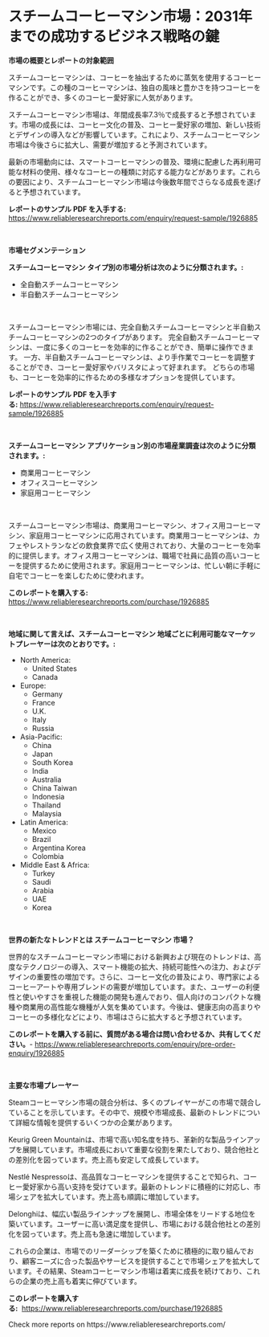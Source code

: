 <p><h1>スチームコーヒーマシン市場：2031年までの成功するビジネス戦略の鍵　</h1></p><p><strong>市場の概要とレポートの対象範囲</strong></p>
<p><p>スチームコーヒーマシンは、コーヒーを抽出するために蒸気を使用するコーヒーマシンです。この種のコーヒーマシンは、独自の風味と豊かさを持つコーヒーを作ることができ、多くのコーヒー愛好家に人気があります。</p><p>スチームコーヒーマシン市場は、年間成長率7.3％で成長すると予想されています。市場の成長には、コーヒー文化の普及、コーヒー愛好家の増加、新しい技術とデザインの導入などが影響しています。これにより、スチームコーヒーマシン市場は今後さらに拡大し、需要が増加すると予測されています。</p><p>最新の市場動向には、スマートコーヒーマシンの普及、環境に配慮した再利用可能な材料の使用、様々なコーヒーの種類に対応する能力などがあります。これらの要因により、スチームコーヒーマシン市場は今後数年間でさらなる成長を遂げると予想されています。</p></p>
<p><strong>レポートのサンプル PDF を入手する:</strong> <a href="https://www.reliableresearchreports.com/enquiry/request-sample/1926885">https://www.reliableresearchreports.com/enquiry/request-sample/1926885</a></p>
<p>&nbsp;</p>
<p><strong>市場セグメンテーション</strong></p>
<p><strong>スチームコーヒーマシン タイプ別の市場分析は次のように分類されます。:</strong></p>
<p><ul><li>全自動スチームコーヒーマシン</li><li>半自動スチームコーヒーマシン</li></ul></p>
<p>&nbsp;</p>
<p><p>スチームコーヒーマシン市場には、完全自動スチームコーヒーマシンと半自動スチームコーヒーマシンの2つのタイプがあります。 完全自動スチームコーヒーマシンは、一度に多くのコーヒーを効率的に作ることができ、簡単に操作できます。 一方、半自動スチームコーヒーマシンは、より手作業でコーヒーを調整することができ、コーヒー愛好家やバリスタによって好まれます。 どちらの市場も、コーヒーを効率的に作るための多様なオプションを提供しています。</p></p>
<p><strong>レポートのサンプル PDF を入手する:</strong>&nbsp;<a href="https://www.reliableresearchreports.com/enquiry/request-sample/1926885">https://www.reliableresearchreports.com/enquiry/request-sample/1926885</a></p>
<p>&nbsp;</p>
<p><strong> スチームコーヒーマシン アプリケーション別の市場産業調査は次のように分類されます。:</strong></p>
<p><ul><li>商業用コーヒーマシン</li><li>オフィスコーヒーマシン</li><li>家庭用コーヒーマシン</li></ul></p>
<p>&nbsp;</p>
<p><p>スチームコーヒーマシン市場は、商業用コーヒーマシン、オフィス用コーヒーマシン、家庭用コーヒーマシンに応用されています。商業用コーヒーマシンは、カフェやレストランなどの飲食業界で広く使用されており、大量のコーヒーを効率的に提供します。オフィス用コーヒーマシンは、職場で社員に品質の高いコーヒーを提供するために使用されます。家庭用コーヒーマシンは、忙しい朝に手軽に自宅でコーヒーを楽しむために使われます。</p></p>
<p><strong>このレポートを購入する:</strong>&nbsp; <a href="https://www.reliableresearchreports.com/purchase/1926885">https://www.reliableresearchreports.com/purchase/1926885</a></p>
<p>&nbsp;</p>
<p><strong>地域に関して言えば、スチームコーヒーマシン 地域ごとに利用可能なマーケットプレーヤーは次のとおりです。:</strong></p>
<p><ul>
    <li>
        North America:
        <ul>
            <li>United States</li>
            <li>Canada</li>
        </ul>
    </li>
    <li>
        Europe:
        <ul>
            <li>Germany</li>
            <li>France</li>
            <li>U.K.</li>
            <li>Italy</li>
            <li>Russia</li>
        </ul>
    </li>
    <li>
        Asia-Pacific:
        <ul>
            <li>China</li>
            <li>Japan</li>
            <li>South Korea</li>
            <li>India</li>
            <li>Australia</li>
            <li>China Taiwan</li>
            <li>Indonesia</li>
            <li>Thailand</li>
            <li>Malaysia</li>
        </ul>
    </li>
    <li>
        Latin America:
        <ul>
            <li>Mexico</li>
            <li>Brazil</li>
            <li>Argentina Korea</li>
            <li>Colombia</li>
        </ul>
    </li>
    <li>
        Middle East & Africa:
        <ul>
            <li>Turkey</li>
            <li>Saudi</li>
            <li>Arabia</li>
            <li>UAE</li>
            <li>Korea</li>
        </ul>
    </li>
    </ul></p>
<p>&nbsp;</p>
<p><strong>世界の新たなトレンドとは スチームコーヒーマシン 市場？</strong></p>
<p><p>世界的なスチームコーヒーマシン市場における新興および現在のトレンドは、高度なテクノロジーの導入、スマート機能の拡大、持続可能性への注力、およびデザインの重要性の増加です。さらに、コーヒー文化の普及により、専門家によるコーヒーアートや専用ブレンドの需要が増加しています。また、ユーザーの利便性と使いやすさを重視した機能の開発も進んでおり、個人向けのコンパクトな機種や商業用の高性能な機種が人気を集めています。今後は、健康志向の高まりやコーヒーの多様化などにより、市場はさらに拡大すると予想されています。</p></p>
<p><strong>このレポートを購入する前に、質問がある場合は問い合わせるか、共有してください。</strong>- <a href="https://www.reliableresearchreports.com/enquiry/pre-order-enquiry/1926885">https://www.reliableresearchreports.com/enquiry/pre-order-enquiry/1926885</a></p>
<p>&nbsp;</p>
<p><strong>主要な市場プレーヤー</strong></p>
<p><p>Steamコーヒーマシン市場の競合分析は、多くのプレイヤーがこの市場で競合していることを示しています。その中で、規模や市場成長、最新のトレンドについて詳細な情報を提供するいくつかの企業があります。</p><p>Keurig Green Mountainは、市場で高い知名度を持ち、革新的な製品ラインアップを展開しています。市場成長において重要な役割を果たしており、競合他社との差別化を図っています。売上高も安定して成長しています。</p><p>Nestlé Nespressoは、高品質なコーヒーマシンを提供することで知られ、コーヒー愛好家から高い支持を受けています。最新のトレンドに積極的に対応し、市場シェアを拡大しています。売上高も順調に増加しています。</p><p>Delonghiは、幅広い製品ラインナップを展開し、市場全体をリードする地位を築いています。ユーザーに高い満足度を提供し、市場における競合他社との差別化を図っています。売上高も急速に増加しています。</p><p>これらの企業は、市場でのリーダーシップを築くために積極的に取り組んでおり、顧客ニーズに合った製品やサービスを提供することで市場シェアを拡大しています。その結果、Steamコーヒーマシン市場は着実に成長を続けており、これらの企業の売上高も着実に伸びています。</p></p>
<p><strong>このレポートを購入する:</strong>&nbsp;&nbsp;<a href="https://www.reliableresearchreports.com/purchase/1926885">https://www.reliableresearchreports.com/purchase/1926885</a></p>
<p>Check more reports on https://www.reliableresearchreports.com/</p>